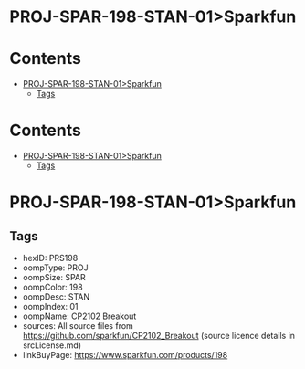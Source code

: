 
PROJ-SPAR-198-STAN-01>Sparkfun
==============================

Contents
========

* [PROJ-SPAR-198-STAN-01>Sparkfun](#proj-spar-198-stan-01sparkfun)
	* [Tags](#tags)

Contents
========

* [PROJ-SPAR-198-STAN-01>Sparkfun](#proj-spar-198-stan-01sparkfun)
	* [Tags](#tags)

# PROJ-SPAR-198-STAN-01>Sparkfun

## Tags

- hexID: PRS198
- oompType: PROJ
- oompSize: SPAR
- oompColor: 198
- oompDesc: STAN
- oompIndex: 01
- oompName: CP2102 Breakout
- sources: All source files from https://github.com/sparkfun/CP2102_Breakout (source licence details in srcLicense.md)
- linkBuyPage: https://www.sparkfun.com/products/198
